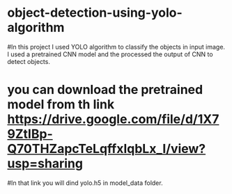 # object-detection-using-yolo-algorithm
#In this project I used YOLO algorithm to classify the objects in input image. I used a pretrained CNN model and the processed the output of CNN to detect objects.
# you can download the pretrained model from th link https://drive.google.com/file/d/1X79ZtIBp-Q70THZapcTeLqffxIqbLx_I/view?usp=sharing
#In that link you will dind yolo.h5 in model_data folder.
